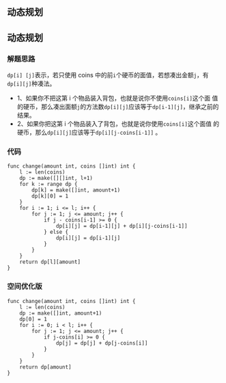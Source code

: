 ## 动态规划
## 动态规划
### 解题思路
``dp[i] [j]``表示，若只使⽤ coins 中的前``i``个硬币的⾯值，若想凑出⾦额``j``，有``dp[i][j]``种凑法。

* 1、如果你不把这第 i 个物品装⼊背包，也就是说你不使⽤``coins[i]``这个⾯ 值的硬币，那么凑出⾯额``j``的⽅法数``dp[i][j]``应该等于``dp[i-1][j]``，继承之前的结果。 
* 2、如果你把这第 i 个物品装⼊了背包，也就是说你使⽤``coins[i]``这个⾯值 的硬币，那么``dp[i][j]``应该等于``dp[i][j-coins[i-1]]``
。
### 代码
```golang
func change(amount int, coins []int) int {
	l := len(coins)
	dp := make([][]int, l+1)
	for k := range dp {
		dp[k] = make([]int, amount+1)
		dp[k][0] = 1
	}
	for i := 1; i <= l; i++ {
		for j := 1; j <= amount; j++ {
			if j - coins[i-1] >= 0 {
				dp[i][j] = dp[i-1][j] + dp[i][j-coins[i-1]]
			} else {
				dp[i][j] = dp[i-1][j]
			}
		}
	}
	return dp[l][amount]
}
```
### 空间优化版
```golag
func change(amount int, coins []int) int {
	l := len(coins)
	dp := make([]int, amount+1)
	dp[0] = 1
	for i := 0; i < l; i++ {
		for j := 1; j <= amount; j++ {
			if j-coins[i] >= 0 {
				dp[j] = dp[j] + dp[j-coins[i]]
			}
		}
	}
	return dp[amount]
}
```